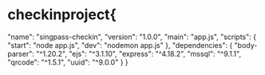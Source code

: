 # checkinproject{
  "name": "singpass-checkin",
  "version": "1.0.0",
  "main": "app.js",
  "scripts": {
    "start": "node app.js",
    "dev": "nodemon app.js"
  },
  "dependencies": {
    "body-parser": "^1.20.2",
    "ejs": "^3.1.10",
    "express": "^4.18.2",
    "mssql": "^9.1.1",
    "qrcode": "^1.5.1",
    "uuid": "^9.0.0"
  }
}